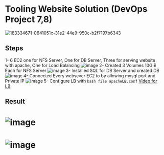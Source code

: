 # Tooling Website Solution (DevOps Project 7,8)
![183334671-0641051c-31e2-44e9-950c-b2f7197b6343](https://github.com/user-attachments/assets/b8164399-9b25-4e1e-b07c-1791bab3e9b9)

## Steps
 1- 6 EC2 one for NFS Server, One for DB Server, Three for serving website with apache, One for Load Balancing ![image](https://github.com/user-attachments/assets/d6c9e67d-be62-438a-9cfb-8c4fd6e122c7)
 2- Created 3 Volumes 10GIB Each for NFS Server ![image](https://github.com/user-attachments/assets/3747b3e8-e344-4f3a-9ad7-4b639eae7b39)
 3- Installed SQL for DB Server and created DB
 ![image](https://github.com/user-attachments/assets/f60e94cb-54f4-4229-90da-dffc13900481)
 4- Connected Every websever EC2 to by allowing mysql port and Private IP 
 ![image](https://github.com/user-attachments/assets/a4e2e03f-6312-453f-82d1-be334d3d3204)
 5- Configure LB with ```bash file apacheLB.conf```
[Video for LB](https://github.com/user-attachments/assets/a543e169-afa9-473c-8757-b59bbf190c7f)

## Result
 # ![image](https://github.com/user-attachments/assets/aa409a23-8a9b-43de-8498-84a0f4ef72c2)
 # ![image](https://github.com/user-attachments/assets/fb5ff22e-e9d5-4a6d-a656-822f96fdfc4d)

